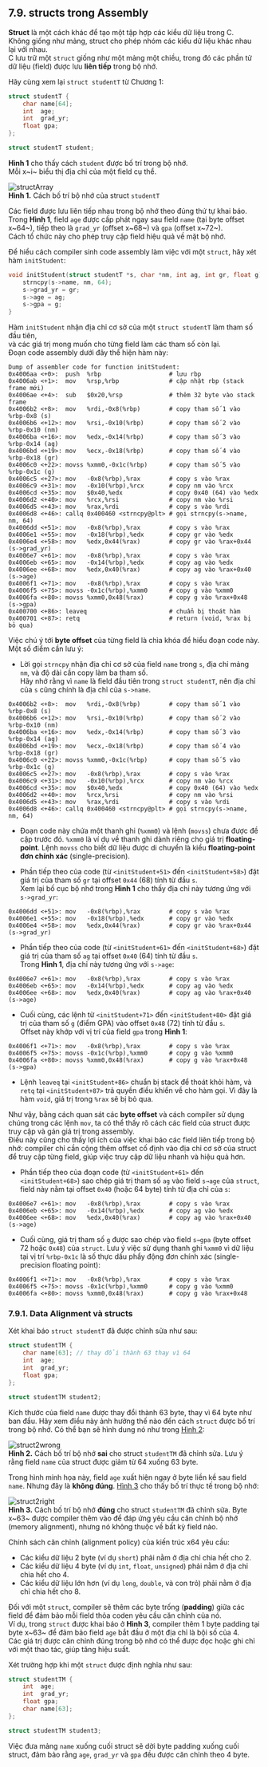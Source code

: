 ## 7.9. structs trong Assembly

**Struct** là một cách khác để tạo một tập hợp các kiểu dữ liệu trong C.  
Không giống như mảng, struct cho phép nhóm các kiểu dữ liệu khác nhau lại với nhau.  
C lưu trữ một `struct` giống như một mảng một chiều, trong đó các phần tử dữ liệu (field) được lưu **liên tiếp** trong bộ nhớ.

Hãy cùng xem lại `struct studentT` từ Chương 1:

```c
struct studentT {
    char name[64];
    int  age;
    int  grad_yr;
    float gpa;
};

struct studentT student;
```

**Hình 1** cho thấy cách `student` được bố trí trong bộ nhớ.  
Mỗi x~i~ biểu thị địa chỉ của một field cụ thể.

![structArray](_images/structArray.png)  
**Hình 1.** Cách bố trí bộ nhớ của struct `studentT`

Các field được lưu liên tiếp nhau trong bộ nhớ theo đúng thứ tự khai báo.  
Trong **Hình 1**, field `age` được cấp phát ngay sau field `name` (tại byte offset x~64~), tiếp theo là `grad_yr` (offset x~68~) và `gpa` (offset x~72~).  
Cách tổ chức này cho phép truy cập field hiệu quả về mặt bộ nhớ.

Để hiểu cách compiler sinh code assembly làm việc với một `struct`, hãy xét hàm `initStudent`:

```c
void initStudent(struct studentT *s, char *nm, int ag, int gr, float g) {
    strncpy(s->name, nm, 64);
    s->grad_yr = gr;
    s->age = ag;
    s->gpa = g;
}
```

Hàm `initStudent` nhận địa chỉ cơ sở của một `struct studentT` làm tham số đầu tiên,  
và các giá trị mong muốn cho từng field làm các tham số còn lại.  
Đoạn code assembly dưới đây thể hiện hàm này:

```
Dump of assembler code for function initStudent:
0x4006aa <+0>:  push  %rbp                   # lưu rbp
0x4006ab <+1>:  mov   %rsp,%rbp              # cập nhật rbp (stack frame mới)
0x4006ae <+4>:  sub   $0x20,%rsp             # thêm 32 byte vào stack frame
0x4006b2 <+8>:  mov   %rdi,-0x8(%rbp)        # copy tham số 1 vào %rbp-0x8 (s)
0x4006b6 <+12>: mov   %rsi,-0x10(%rbp)       # copy tham số 2 vào %rbp-0x10 (nm)
0x4006ba <+16>: mov   %edx,-0x14(%rbp)       # copy tham số 3 vào %rbp-0x14 (ag)
0x4006bd <+19>: mov   %ecx,-0x18(%rbp)       # copy tham số 4 vào %rbp-0x18 (gr)
0x4006c0 <+22>: movss %xmm0,-0x1c(%rbp)      # copy tham số 5 vào %rbp-0x1c (g)
0x4006c5 <+27>: mov   -0x8(%rbp),%rax        # copy s vào %rax
0x4006c9 <+31>: mov   -0x10(%rbp),%rcx       # copy nm vào %rcx
0x4006cd <+35>: mov   $0x40,%edx             # copy 0x40 (64) vào %edx
0x4006d2 <+40>: mov   %rcx,%rsi              # copy nm vào %rsi
0x4006d5 <+43>: mov   %rax,%rdi              # copy s vào %rdi
0x4006d8 <+46>: callq 0x400460 <strncpy@plt> # gọi strncpy(s->name, nm, 64)
0x4006dd <+51>: mov   -0x8(%rbp),%rax        # copy s vào %rax
0x4006e1 <+55>: mov   -0x18(%rbp),%edx       # copy gr vào %edx
0x4006e4 <+58>: mov   %edx,0x44(%rax)        # copy gr vào %rax+0x44 (s->grad_yr)
0x4006e7 <+61>: mov   -0x8(%rbp),%rax        # copy s vào %rax
0x4006eb <+65>: mov   -0x14(%rbp),%edx       # copy ag vào %edx
0x4006ee <+68>: mov   %edx,0x40(%rax)        # copy ag vào %rax+0x40 (s->age)
0x4006f1 <+71>: mov   -0x8(%rbp),%rax        # copy s vào %rax
0x4006f5 <+75>: movss -0x1c(%rbp),%xmm0      # copy g vào %xmm0
0x4006fa <+80>: movss %xmm0,0x48(%rax)       # copy g vào %rax+0x48 (s->gpa)
0x400700 <+86>: leaveq                       # chuẩn bị thoát hàm
0x400701 <+87>: retq                         # return (void, %rax bị bỏ qua)
```

Việc chú ý tới **byte offset** của từng field là chìa khóa để hiểu đoạn code này.  
Một số điểm cần lưu ý:

- Lời gọi `strncpy` nhận địa chỉ cơ sở của field `name` trong `s`, địa chỉ mảng `nm`, và độ dài cần copy làm ba tham số.  
  Hãy nhớ rằng vì `name` là field đầu tiên trong `struct studentT`, nên địa chỉ của `s` cũng chính là địa chỉ của `s->name`.

```
0x4006b2 <+8>:  mov   %rdi,-0x8(%rbp)        # copy tham số 1 vào %rbp-0x8 (s)
0x4006b6 <+12>: mov   %rsi,-0x10(%rbp)       # copy tham số 2 vào %rbp-0x10 (nm)
0x4006ba <+16>: mov   %edx,-0x14(%rbp)       # copy tham số 3 vào %rbp-0x14 (ag)
0x4006bd <+19>: mov   %ecx,-0x18(%rbp)       # copy tham số 4 vào %rbp-0x18 (gr)
0x4006c0 <+22>: movss %xmm0,-0x1c(%rbp)      # copy tham số 5 vào %rbp-0x1c (g)
0x4006c5 <+27>: mov   -0x8(%rbp),%rax        # copy s vào %rax
0x4006c9 <+31>: mov   -0x10(%rbp),%rcx       # copy nm vào %rcx
0x4006cd <+35>: mov   $0x40,%edx             # copy 0x40 (64) vào %edx
0x4006d2 <+40>: mov   %rcx,%rsi              # copy nm vào %rsi
0x4006d5 <+43>: mov   %rax,%rdi              # copy s vào %rdi
0x4006d8 <+46>: callq 0x400460 <strncpy@plt> # gọi strncpy(s->name, nm, 64)
```

- Đoạn code này chứa một thanh ghi (`%xmm0`) và lệnh (`movss`) chưa được đề cập trước đó. `%xmm0` là ví dụ về thanh ghi dành riêng cho giá trị **floating-point**. Lệnh `movss` cho biết dữ liệu được di chuyển là kiểu **floating-point đơn chính xác** (single-precision).

- Phần tiếp theo của code (từ `<initStudent+51>` đến `<initStudent+58>`) đặt giá trị của tham số `gr` tại offset `0x44` (68) tính từ đầu `s`.  
  Xem lại bố cục bộ nhớ trong **Hình 1** cho thấy địa chỉ này tương ứng với `s->grad_yr`:

```
0x4006dd <+51>: mov   -0x8(%rbp),%rax        # copy s vào %rax
0x4006e1 <+55>: mov   -0x18(%rbp),%edx       # copy gr vào %edx
0x4006e4 <+58>: mov   %edx,0x44(%rax)        # copy gr vào %rax+0x44 (s->grad_yr)
```

- Phần tiếp theo của code (từ `<initStudent+61>` đến `<initStudent+68>`) đặt giá trị của tham số `ag` tại offset `0x40` (64) tính từ đầu `s`.  
  Trong **Hình 1**, địa chỉ này tương ứng với `s->age`:

```
0x4006e7 <+61>: mov   -0x8(%rbp),%rax        # copy s vào %rax
0x4006eb <+65>: mov   -0x14(%rbp),%edx       # copy ag vào %edx
0x4006ee <+68>: mov   %edx,0x40(%rax)        # copy ag vào %rax+0x40 (s->age)
```

- Cuối cùng, các lệnh từ `<initStudent+71>` đến `<initStudent+80>` đặt giá trị của tham số `g` (điểm GPA) vào offset `0x48` (72) tính từ đầu `s`.  
  Offset này khớp với vị trí của field `gpa` trong **Hình 1**:

```
0x4006f1 <+71>: mov   -0x8(%rbp),%rax        # copy s vào %rax
0x4006f5 <+75>: movss -0x1c(%rbp),%xmm0      # copy g vào %xmm0
0x4006fa <+80>: movss %xmm0,0x48(%rax)       # copy g vào %rax+0x48 (s->gpa)
```

- Lệnh `leaveq` tại `<initStudent+86>` chuẩn bị stack để thoát khỏi hàm, và `retq` tại `<initStudent+87>` trả quyền điều khiển về cho hàm gọi. Vì đây là hàm `void`, giá trị trong `%rax` sẽ bị bỏ qua.

Như vậy, bằng cách quan sát các **byte offset** và cách compiler sử dụng chúng trong các lệnh `mov`, ta có thể thấy rõ cách các field của struct được truy cập và gán giá trị trong assembly.  
Điều này cũng cho thấy lợi ích của việc khai báo các field liên tiếp trong bộ nhớ: compiler chỉ cần cộng thêm offset cố định vào địa chỉ cơ sở của struct để truy cập từng field, giúp việc truy cập dữ liệu nhanh và hiệu quả hơn.


- Phần tiếp theo của đoạn code (từ `<initStudent+61>` đến `<initStudent+68>`) sao chép giá trị tham số `ag` vào field `s→age` của `struct`, field này nằm tại offset `0x40` (hoặc 64 byte) tính từ địa chỉ của `s`:

```
0x4006e7 <+61>: mov   -0x8(%rbp),%rax        # copy s vào %rax
0x4006eb <+65>: mov   -0x14(%rbp),%edx       # copy ag vào %edx
0x4006ee <+68>: mov   %edx,0x40(%rax)        # copy ag vào %rax+0x40 (s->age)
```

- Cuối cùng, giá trị tham số `g` được sao chép vào field `s→gpa` (byte offset 72 hoặc `0x48`) của `struct`. Lưu ý việc sử dụng thanh ghi `%xmm0` vì dữ liệu tại vị trí `%rbp-0x1c` là số thực dấu phẩy động đơn chính xác (single-precision floating point):

```
0x4006f1 <+71>: mov   -0x8(%rbp),%rax        # copy s vào %rax
0x4006f5 <+75>: movss -0x1c(%rbp),%xmm0      # copy g vào %xmm0
0x4006fa <+80>: movss %xmm0,0x48(%rax)       # copy g vào %rax+0x48
```

### 7.9.1. Data Alignment và structs

Xét khai báo `struct studentT` đã được chỉnh sửa như sau:

```c
struct studentTM {
    char name[63]; // thay đổi thành 63 thay vì 64
    int  age;
    int  grad_yr;
    float gpa;
};

struct studentTM student2;
```

Kích thước của field `name` được thay đổi thành 63 byte, thay vì 64 byte như ban đầu. Hãy xem điều này ảnh hưởng thế nào đến cách `struct` được bố trí trong bộ nhớ. Có thể bạn sẽ hình dung nó như trong [Hình 2](#wrongLayout):

![struct2wrong](_images/struct2wrong.png)  
**Hình 2.** Cách bố trí bộ nhớ **sai** cho struct `studentTM` đã chỉnh sửa. Lưu ý rằng field `name` của struct được giảm từ 64 xuống 63 byte.

Trong hình minh họa này, field `age` xuất hiện ngay ở byte liền kề sau field `name`. Nhưng đây là **không đúng**. [Hình 3](#correctLayout) cho thấy bố trí thực tế trong bộ nhớ:

![struct2right](_images/struct2right.png)  
**Hình 3.** Cách bố trí bộ nhớ **đúng** cho struct `studentTM` đã chỉnh sửa. Byte x~63~ được compiler thêm vào để đáp ứng yêu cầu căn chỉnh bộ nhớ (memory alignment), nhưng nó không thuộc về bất kỳ field nào.

Chính sách căn chỉnh (alignment policy) của kiến trúc x64 yêu cầu:

- Các kiểu dữ liệu 2 byte (ví dụ `short`) phải nằm ở địa chỉ chia hết cho 2.
- Các kiểu dữ liệu 4 byte (ví dụ `int`, `float`, `unsigned`) phải nằm ở địa chỉ chia hết cho 4.
- Các kiểu dữ liệu lớn hơn (ví dụ `long`, `double`, và con trỏ) phải nằm ở địa chỉ chia hết cho 8.

Đối với một `struct`, compiler sẽ thêm các byte trống (**padding**) giữa các field để đảm bảo mỗi field thỏa coden yêu cầu căn chỉnh của nó.  
Ví dụ, trong `struct` được khai báo ở **Hình 3**, compiler thêm 1 byte padding tại byte x~63~ để đảm bảo field `age` bắt đầu ở một địa chỉ là bội số của 4.  
Các giá trị được căn chỉnh đúng trong bộ nhớ có thể được đọc hoặc ghi chỉ với một thao tác, giúp tăng hiệu suất.

Xét trường hợp khi một `struct` được định nghĩa như sau:

```c
struct studentTM {
    int  age;
    int  grad_yr;
    float gpa;
    char name[63];
};

struct studentTM student3;
```

Việc đưa mảng `name` xuống cuối struct sẽ dời byte padding xuống cuối struct, đảm bảo rằng `age`, `grad_yr` và `gpa` đều được căn chỉnh theo 4 byte.